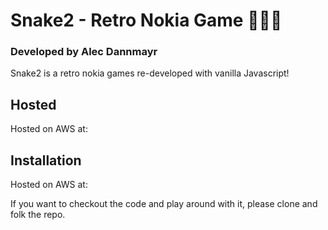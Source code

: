 # Snake2 - Retro Nokia Game 🧑🏼‍💻

### Developed by Alec Dannmayr

Snake2 is a retro nokia games re-developed with vanilla Javascript!

## Hosted

Hosted on AWS at: 

## Installation

Hosted on AWS at: 

If you want to checkout the code and play around with it, please clone and folk the repo.